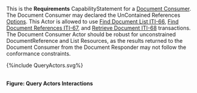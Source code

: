This is the **Requirements** CapabilityStatement for a [Document Consumer](1331_actors_and_transactions.html#133112-document-consumer). The Document Consumer may  declared the UnContained References [Options](1332_actor_options.html). This Actor is allowed to use [Find Document List ITI-66](ITI-66.html), [Find Document References ITI-67](ITI-67.html), and [Retrieve Document ITI-68](ITI-68.html) transactions. The Document Consumer Actor should be robust for unconstrained DocumentReference and List Resources, as the results returned to the Document Consumer from the Document Responder may not follow the conformance constraints.

<div>
{%include QueryActors.svg%}
</div>

<br clear="all">

**Figure: Query Actors Interactions**

